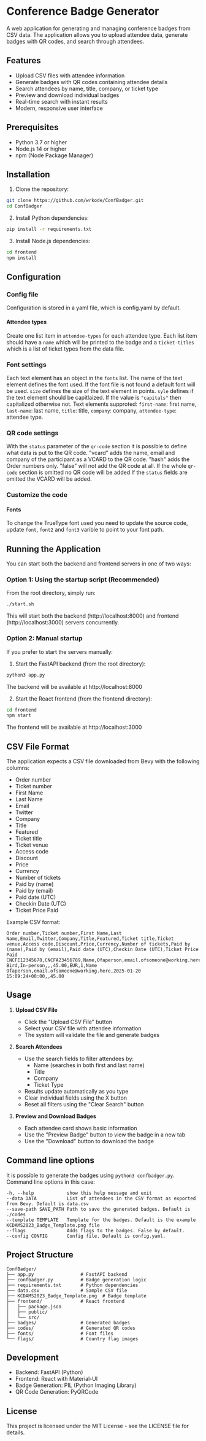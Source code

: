# Conference Badge Generator

A web application for generating and managing conference badges from CSV data. The application allows you to upload
 attendee data, generate badges with QR codes, and search through attendees.

## Features

- Upload CSV files with attendee information
- Generate badges with QR codes containing attendee details
- Search attendees by name, title, company, or ticket type
- Preview and download individual badges
- Real-time search with instant results
- Modern, responsive user interface

## Prerequisites

- Python 3.7 or higher
- Node.js 14 or higher
- npm (Node Package Manager)

## Installation

1. Clone the repository:
```bash
git clone https://github.com/wrkode/ConfBadger.git
cd ConfBadger
```

2. Install Python dependencies:
```bash
pip install -r requirements.txt
```

3. Install Node.js dependencies:
```bash
cd frontend
npm install
```

## Configuration

### Config file

Configuration is stored in a yaml file, which is config.yaml by default.

#### Attendee types

Create one list item in `attendee-types` for each attendee type. Each list item should have a `name` which will be
printed to the badge and a `ticket-titles` which is a list of ticket types from the data file.

### Font settings

Each text element has an object in the `fonts` list. The name of the text element defines the font used. If the font
file is not found a default font will be used. `size` defines the size of the text element in points. `syle` defines if 
the text element should be capitlaized. If the value is `"capitals"` then capitalized otherwise not.
Text elements supproted: `first-name`: first name, `last-name`: last name, `title`: title, `company`: company,
`attendee-type`: attendee type. 

### QR code settings

With the `status` parameter of the `qr-code` section it is possible to define what data is put to the QR code.
"vcard" adds the name, email and company of the participant as a VCARD to the QR code. "hash" adds the Order numbers
only. "false" will not add the QR code at all. 
If the whole `qr-code` section is omitted no QR code will be added If the `status` fields are omitted the VCARD will be
added.

### Customize the code 
#### Fonts

To change the TrueType font used you need to update the source code, update ```font```, ```font2``` and ```font3```
varible to point to your font path.

## Running the Application

You can start both the backend and frontend servers in one of two ways:

### Option 1: Using the startup script (Recommended)
From the root directory, simply run:
```bash
./start.sh
```
This will start both the backend (http://localhost:8000) and frontend (http://localhost:3000) servers concurrently.

### Option 2: Manual startup
If you prefer to start the servers manually:

1. Start the FastAPI backend (from the root directory):
```bash
python3 app.py
```
The backend will be available at http://localhost:8000

2. Start the React frontend (from the frontend directory):
```bash
cd frontend
npm start
```
The frontend will be available at http://localhost:3000

## CSV File Format

The application expects a CSV file downloaded from Bevy with the following columns:
- Order number
- Ticket number
- First Name
- Last Name
- Email
- Twitter
- Company
- Title
- Featured
- Ticket title
- Ticket venue
- Access code
- Discount
- Price
- Currency
- Number of tickets
- Paid by (name)
- Paid by (email)
- Paid date (UTC)
- Checkin Date (UTC)
- Ticket Price Paid

Example CSV format:
```csv
Order number,Ticket number,First Name,Last Name,Email,Twitter,Company,Title,Featured,Ticket title,Ticket venue,Access code,Discount,Price,Currency,Number of tickets,Paid by (name),Paid by (email),Paid date (UTC),Checkin Date (UTC),Ticket Price Paid
CNCFE12345678,CNCFA23456789,Name,Ofaperson,email.ofsomeone@working.here,,,,,Early Bird,In-person,,,45.00,EUR,1,Name Ofaperson,email.ofsomeone@working.here,2025-01-20 15:09:24+00:00,,45.00
```

## Usage

1. **Upload CSV File**
   - Click the "Upload CSV File" button
   - Select your CSV file with attendee information
   - The system will validate the file and generate badges

2. **Search Attendees**
   - Use the search fields to filter attendees by:
     - Name (searches in both first and last name)
     - Title
     - Company
     - Ticket Type
   - Results update automatically as you type
   - Clear individual fields using the X button
   - Reset all filters using the "Clear Search" button

3. **Preview and Download Badges**
   - Each attendee card shows basic information
   - Use the "Preview Badge" button to view the badge in a new tab
   - Use the "Download" button to download the badge

## Command line options

It is possible to generate the badges using `python3 confbadger.py`. Command line options in this case:

```
-h, --help            show this help message and exit
--data DATA           List of attendees in the CSV format as exported from Bevy. Default is data.csv
--save-path SAVE_PATH Path to save the generated badges. Default is ./codes
--template TEMPLATE   Template for the badges. Default is the example KCDAMS2023_Badge_Template.png file
--flags               Adds flags to the badges. False by default.
--config CONFIG       Config file. Default is config.yaml.
```

## Project Structure

```
ConfBadger/
├── app.py                 # FastAPI backend
├── confbadger.py          # Badge generation logic
├── requirements.txt       # Python dependencies
├── data.csv               # Sample CSV file
├── KCDAMS2023_Badge_Template.png  # Badge template
├── frontend/              # React frontend
│   ├── package.json
│   ├── public/
│   └── src/
├── badges/                # Generated badges
├── codes/                 # Generated QR codes
├── fonts/                 # Font files
└── flags/                 # Country flag images
```

## Development

- Backend: FastAPI (Python)
- Frontend: React with Material-UI
- Badge Generation: PIL (Python Imaging Library)
- QR Code Generation: PyQRCode

## License

This project is licensed under the MIT License - see the LICENSE file for details.